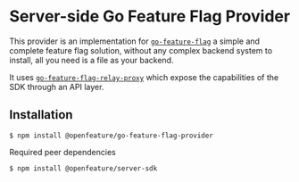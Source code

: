 # Server-side Go Feature Flag Provider

This provider is an implementation for [`go-feature-flag`](https://github.com/thomaspoignant/go-feature-flag) a simple and complete
feature flag solution, without any complex backend system to install, all you need is a file as your backend.

It uses [`go-feature-flag-relay-proxy`](https://github.com/thomaspoignant/go-feature-flag-relay-proxy) which expose the capabilities of the SDK through an API layer.

## Installation

```
$ npm install @openfeature/go-feature-flag-provider
```

Required peer dependencies

```
$ npm install @openfeature/server-sdk
```
